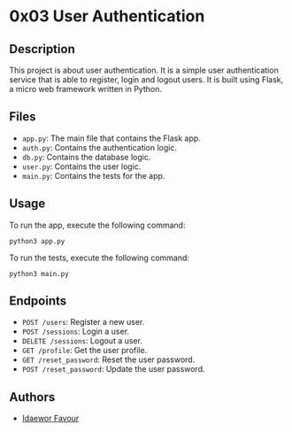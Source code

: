 # 0x03 User Authentication 

## Description
This project is about user authentication. It is a simple user authentication service that is able to register, login and logout users. It is built using Flask, a micro web framework written in Python.

## Files
- `app.py`: The main file that contains the Flask app.
- `auth.py`: Contains the authentication logic.
- `db.py`: Contains the database logic.
- `user.py`: Contains the user logic.
- `main.py`: Contains the tests for the app.

## Usage
To run the app, execute the following command:
```
python3 app.py
```

To run the tests, execute the following command:
```
python3 main.py
```

## Endpoints
- `POST /users`: Register a new user.
- `POST /sessions`: Login a user.
- `DELETE /sessions`: Logout a user.
- `GET /profile`: Get the user profile.
- `GET /reset_password`: Reset the user password.
- `POST /reset_password`: Update the user password.

## Authors
- [Idaewor Favour](idaeworfavour1@gmail.com)


